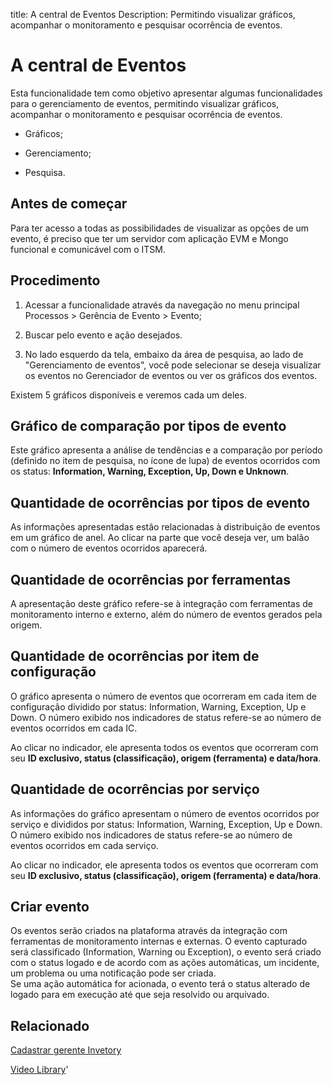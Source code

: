 title: A central de Eventos
Description: Permitindo visualizar gráficos, acompanhar o monitoramento e pesquisar ocorrência de eventos.
# A central de Eventos

Esta funcionalidade tem como objetivo apresentar algumas funcionalidades para o gerenciamento de eventos, permitindo visualizar gráficos, acompanhar o monitoramento e pesquisar ocorrência de eventos.

 -   Gráficos;

 -   Gerenciamento;

 -   Pesquisa.


Antes de começar
--------------------

Para ter acesso a todas as possibilidades de visualizar as opções de um evento,
é preciso que ter um servidor com aplicação EVM e Mongo funcional e comunicável
com o ITSM.

Procedimento
----------------

1.  Acessar a funcionalidade através da navegação no menu principal Processos \>
    Gerência de Evento \> Evento;

2.  Buscar pelo evento e ação desejados.

3.  No lado esquerdo da tela, embaixo da área de pesquisa, ao lado de "Gerenciamento de eventos", você pode selecionar se deseja visualizar os eventos no Gerenciador de eventos ou ver os gráficos dos eventos.

Existem 5 gráficos disponíveis e veremos cada um deles.

## Gráfico de comparação por tipos de evento

Este gráfico apresenta a análise de tendências e a comparação por período (definido no item de pesquisa, no ícone de lupa) de eventos ocorridos com os status: **Information, Warning, Exception, Up, Down e Unknown**.

## Quantidade de ocorrências por tipos de evento

As informações apresentadas estão relacionadas à distribuição de eventos em um gráfico de anel. Ao clicar na parte que você deseja ver, um balão com o número de eventos ocorridos aparecerá.

## Quantidade de ocorrências por ferramentas

A apresentação deste gráfico refere-se à integração com ferramentas de monitoramento interno e externo, além do número de eventos gerados pela origem.

## Quantidade de ocorrências por item de configuração

O gráfico apresenta o número de eventos que ocorreram em cada item de configuração dividido por status: Information, Warning, Exception, Up e Down. O número exibido nos indicadores de status refere-se ao número de eventos ocorridos em cada IC.

Ao clicar no indicador, ele apresenta todos os eventos que ocorreram com seu **ID exclusivo, status (classificação), origem (ferramenta) e data/hora**.
 

## Quantidade de ocorrências por serviço 

As informações do gráfico apresentam o número de eventos ocorridos por serviço e divididos por status: Information, Warning, Exception, Up e Down. O número exibido nos indicadores de status refere-se ao número de eventos ocorridos em cada serviço.

Ao clicar no indicador, ele apresenta todos os eventos que ocorreram com seu **ID exclusivo, status (classificação), origem (ferramenta) e data/hora**. 


## Criar evento

Os eventos serão criados na plataforma através da integração com ferramentas de monitoramento internas e externas. O evento capturado será classificado (Information, Warning ou Exception), o evento será criado com o status logado e de acordo com as ações automáticas, um incidente, um problema ou uma notificação pode ser criada.  
Se uma ação automática for acionada, o evento terá o status alterado de logado para em execução até que seja resolvido ou arquivado.

## Relacionado

[Cadastrar gerente Invetory](/pt-br/citsmart-platform-9/processes/event/configuration/register-inventory-manager.html)

<i class='fa fa-youtube-play  fa-2x' style='color:#97ce17;vertical-align: middle;'> </i> [Video Library](https://www.youtube.com/playlist?list=PLB5qK2uzf2RNrFw2L_38FJbcLKv44S4fs)'

<!-- !!! tip "About"

    <b>Product/Version:</b> CITSmart | 9.00 &nbsp;&nbsp;
    <b>Updated:</b>01/16/2021 – Larissa Lourenço
